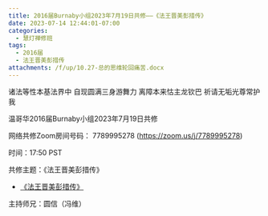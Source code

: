 ```yaml
---
title: 2016届Burnaby小组2023年7月19日共修——《法王晋美彭措传》
date: 2023-07-14 12:44:01-07:00
categories:
  - 慧灯禅修班
tags:
  - 2016届
  - 法王晋美彭措传
attachments: /f/up/10.27-总的思维轮回痛苦.docx
---
```

诸法等性本基法界中 自现圆满三身游舞力 离障本来怙主龙钦巴 祈请无垢光尊常护我

温哥华2016届Burnaby小组2023年7月19日共修

网络共修Zoom房间号码： 7789995278 (<https://zoom.us/j/7789995278>)

时间：17:50 PST

共修主题：《法王晋美彭措传》
* [《法王晋美彭措传》](https://f.huidengchanxiu.net/hdv/d/《法王晋美彭措传》.pdf)

主持师兄：圆信（冯维）